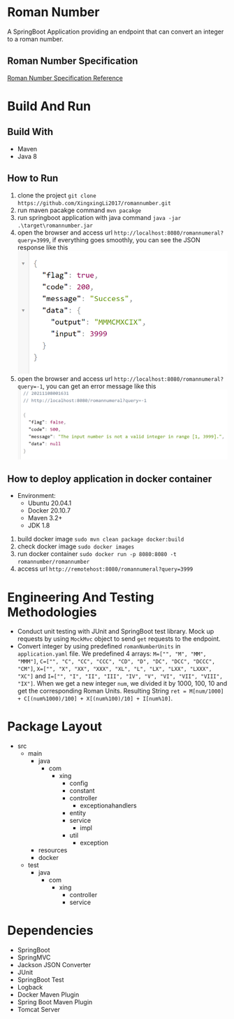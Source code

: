 # Roman Number
A SpringBoot Application providing an endpoint that can convert an integer to a roman number.
## Roman Number Specification
[Roman Number Specification Reference](https://en.wikipedia.org/wiki/Roman_numerals)
# Build And Run
## Build With
  * Maven
  * Java 8
## How to Run
  1. clone the project `git clone https://github.com/XingxingLi2017/romannumber.git`
  2. run maven pacakge command `mvn pacakge`
  3. run springboot application with java command `java -jar .\target\romannumber.jar`
  4. open the browser and access url `http://localhost:8080/romannumeral?query=3999`, if everything goes smoothly, you can see the JSON response like this 
  ![Response](https://github.com/XingxingLi2017/romannumber/blob/master/img/response.png)
  5. open the browser and access url `http://localhost:8080/romannumeral?query=-1`, you can get an error message like this
  ![Error](https://github.com/XingxingLi2017/romannumber/blob/master/img/outofrangeerror.png)
## How to deploy application in docker container
  * Environment: 
    * Ubuntu 20.04.1
    * Docker 20.10.7
    * Maven 3.2+
    * JDK 1.8
  1. build docker image `sudo mvn clean package docker:build`
  2. check docker image `sudo docker images`
  3. run docker container `sudo docker run -p 8080:8080 -t romannumber/romannumber`
  4. access url `http://remotehost:8080/romannumeral?query=3999`
# Engineering And Testing Methodologies
  * Conduct unit testing with JUnit and SpringBoot test library. 
Mock up requests by using `MockMvc` object to send `get` requests to the endpoint. 
  * Convert integer by using predefined `romanNumberUnits` in `application.yaml` file. We predefined 4 arrays:
`M=["", "M", "MM", "MMM"]`, `C=["", "C", "CC", "CCC", "CD", "D", "DC", "DCC", "DCCC", "CM"]`,
`X=["", "X", "XX", "XXX", "XL", "L", "LX", "LXX", "LXXX", "XC"]` and `I=["", "I", "II", "III", "IV", "V", "VI", "VII", "VIII", "IX"]`.
When we get a new integer `num`, we divided it by 1000, 100, 10 and get the corresponding Roman Units. 
Resulting String `ret = M[num/1000] + C[(num%1000)/100] + X[(num%100)/10] + I[num%10]`.
# Package Layout
  * src
    * main
      * java
        * com
          * xing
            * config
            * constant
            * controller
              * exceptionahandlers
            * entity
            * service
              * impl
            * util
              * exception
      * resources
      * docker
    * test
      * java
        * com
          * xing
            * controller
            * service
# Dependencies
  * SpringBoot
  * SpringMVC
  * Jackson JSON Converter
  * JUnit
  * SpringBoot Test
  * Logback
  * Docker Maven Plugin
  * Spring Boot Maven Plugin
  * Tomcat Server